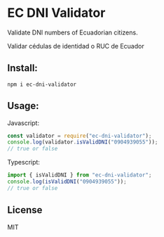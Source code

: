 # EC DNI Validator

Validate DNI numbers of Ecuadorian citizens.

Validar cédulas de identidad o RUC de Ecuador

## Install:

```
npm i ec-dni-validator
```

## Usage:

Javascript:

```javascript
const validator = require("ec-dni-validator");
console.log(validator.isValidDNI("0904939055"));
// true or false
```

Typescript:

```typescript
import { isValidDNI } from "ec-dni-validator";
console.log(isValidDNI("0904939055"));
// true or false
```

## License

MIT

